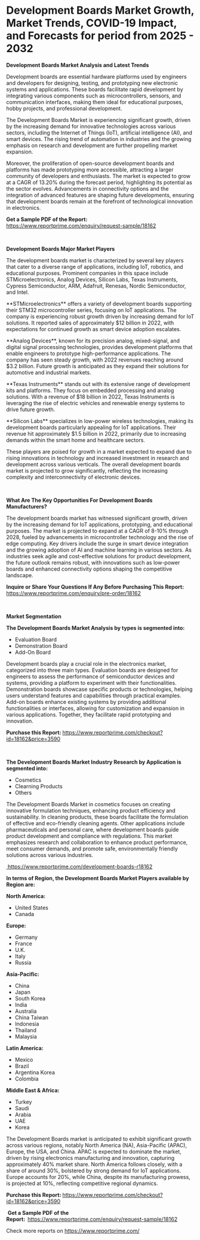 <p><h1>Development Boards Market Growth, Market Trends, COVID-19 Impact, and Forecasts for period from 2025 - 2032</h1></p><p><strong>Development Boards Market Analysis and Latest Trends</strong></p>
<p><p>Development boards are essential hardware platforms used by engineers and developers for designing, testing, and prototyping new electronic systems and applications. These boards facilitate rapid development by integrating various components such as microcontrollers, sensors, and communication interfaces, making them ideal for educational purposes, hobby projects, and professional development.</p><p>The Development Boards Market is experiencing significant growth, driven by the increasing demand for innovative technologies across various sectors, including the Internet of Things (IoT), artificial intelligence (AI), and smart devices. The rising trend of automation in industries and the growing emphasis on research and development are further propelling market expansion. </p><p>Moreover, the proliferation of open-source development boards and platforms has made prototyping more accessible, attracting a larger community of developers and enthusiasts. The market is expected to grow at a CAGR of 13.20% during the forecast period, highlighting its potential as the sector evolves. Advancements in connectivity options and the integration of advanced features are shaping future developments, ensuring that development boards remain at the forefront of technological innovation in electronics.</p></p>
<p><strong>Get a Sample PDF of the Report:&nbsp;</strong> <a href="https://www.reportprime.com/enquiry/request-sample/18162?utm_campaign=3117&utm_medium=2&utm_source=Github&utm_content=ia&utm_term=18032025&utm_id=development-boards">https://www.reportprime.com/enquiry/request-sample/18162</a></p>
<p>&nbsp;</p>
<p><strong>Development Boards Major Market Players</strong></p>
<p><p>The development boards market is characterized by several key players that cater to a diverse range of applications, including IoT, robotics, and educational purposes. Prominent companies in this space include STMicroelectronics, Analog Devices, Silicon Labs, Texas Instruments, Cypress Semiconductor, ARM, Adafruit, Renesas, Nordic Semiconductor, and Intel.</p><p>**STMicroelectronics** offers a variety of development boards supporting their STM32 microcontroller series, focusing on IoT applications. The company is experiencing robust growth driven by increasing demand for IoT solutions. It reported sales of approximately $12 billion in 2022, with expectations for continued growth as smart device adoption escalates.</p><p>**Analog Devices**, known for its precision analog, mixed-signal, and digital signal processing technologies, provides development platforms that enable engineers to prototype high-performance applications. The company has seen steady growth, with 2022 revenues reaching around $3.2 billion. Future growth is anticipated as they expand their solutions for automotive and industrial markets.</p><p>**Texas Instruments** stands out with its extensive range of development kits and platforms. They focus on embedded processing and analog solutions. With a revenue of $18 billion in 2022, Texas Instruments is leveraging the rise of electric vehicles and renewable energy systems to drive future growth.</p><p>**Silicon Labs** specializes in low-power wireless technologies, making its development boards particularly appealing for IoT applications. Their revenue hit approximately $1.5 billion in 2022, primarily due to increasing demands within the smart home and healthcare sectors.</p><p>These players are poised for growth in a market expected to expand due to rising innovations in technology and increased investment in research and development across various verticals. The overall development boards market is projected to grow significantly, reflecting the increasing complexity and interconnectivity of electronic devices.</p></p>
<p>&nbsp;</p>
<p><strong>What Are The Key Opportunities For Development Boards Manufacturers?</strong></p>
<p><p>The development boards market has witnessed significant growth, driven by the increasing demand for IoT applications, prototyping, and educational purposes. The market is projected to expand at a CAGR of 8-10% through 2028, fueled by advancements in microcontroller technology and the rise of edge computing. Key drivers include the surge in smart device integration and the growing adoption of AI and machine learning in various sectors. As industries seek agile and cost-effective solutions for product development, the future outlook remains robust, with innovations such as low-power boards and enhanced connectivity options shaping the competitive landscape.</p></p>
<p><strong>Inquire or Share Your Questions If Any Before Purchasing This Report:</strong> <a href="https://www.reportprime.com/enquiry/pre-order/18162?utm_campaign=3117&utm_medium=2&utm_source=Github&utm_content=ia&utm_term=18032025&utm_id=development-boards">https://www.reportprime.com/enquiry/pre-order/18162</a></p>
<p>&nbsp;</p>
<p><strong>Market Segmentation</strong></p>
<p><strong>The Development Boards Market Analysis by types is segmented into:</strong></p>
<p><ul><li>Evaluation Board</li><li>Demonstration Board</li><li>Add-On Board</li></ul></p>
<p><p>Development boards play a crucial role in the electronics market, categorized into three main types. Evaluation boards are designed for engineers to assess the performance of semiconductor devices and systems, providing a platform to experiment with their functionalities. Demonstration boards showcase specific products or technologies, helping users understand features and capabilities through practical examples. Add-on boards enhance existing systems by providing additional functionalities or interfaces, allowing for customization and expansion in various applications. Together, they facilitate rapid prototyping and innovation.</p></p>
<p><strong>Purchase this Report:&nbsp;</strong><a href="https://www.reportprime.com/checkout?id=18162&price=3590&utm_campaign=3117&utm_medium=2&utm_source=Github&utm_content=ia&utm_term=18032025&utm_id=development-boards">https://www.reportprime.com/checkout?id=18162&price=3590</a></p>
<p>&nbsp;</p>
<p><strong>The Development Boards Market Industry Research by Application is segmented into:</strong></p>
<p><ul><li>Cosmetics</li><li>Clearning Products</li><li>Others</li></ul></p>
<p><p>The Development Boards Market in cosmetics focuses on creating innovative formulation techniques, enhancing product efficiency and sustainability. In cleaning products, these boards facilitate the formulation of effective and eco-friendly cleaning agents. Other applications include pharmaceuticals and personal care, where development boards guide product development and compliance with regulations. This market emphasizes research and collaboration to enhance product performance, meet consumer demands, and promote safe, environmentally friendly solutions across various industries.</p></p>
<p><a href="https://www.reportprime.com/development-boards-r18162?utm_campaign=3117&utm_medium=2&utm_source=Github&utm_content=ia&utm_term=18032025&utm_id=development-boards">&nbsp;https://www.reportprime.com/development-boards-r18162</a></p>
<p><strong>In terms of Region, the Development Boards Market Players available by Region are:</strong></p>
<p>
    <p> <strong> North America: </strong>
        <ul>
            <li>United States</li>
            <li>Canada</li>
        </ul>
        </p> 
    <p> <strong> Europe: </strong>
        <ul>
            <li>Germany</li>
            <li>France</li>
            <li>U.K.</li>
            <li>Italy</li>
            <li>Russia</li>
        </ul>
        </p> 
    <p> <strong> Asia-Pacific: </strong>
        <ul>
            <li>China</li>
            <li>Japan</li>
            <li>South Korea</li>
            <li>India</li>
            <li>Australia</li>
            <li>China Taiwan</li>
            <li>Indonesia</li>
            <li>Thailand</li>
            <li>Malaysia</li>
        </ul>
        </p> 
    <p> <strong> Latin America: </strong>
        <ul>
            <li>Mexico</li>
            <li>Brazil</li>
            <li>Argentina Korea</li>
            <li>Colombia</li>
        </ul>
        </p> 
    <p> <strong> Middle East & Africa: </strong>
        <ul>
            <li>Turkey</li>
            <li>Saudi</li>
            <li>Arabia</li>
            <li>UAE</li>
            <li>Korea</li>
        </ul>
    </p>
    </p>
<p><p>The Development Boards market is anticipated to exhibit significant growth across various regions, notably North America (NA), Asia-Pacific (APAC), Europe, the USA, and China. APAC is expected to dominate the market, driven by rising electronics manufacturing and innovation, capturing approximately 40% market share. North America follows closely, with a share of around 30%, bolstered by strong demand for IoT applications. Europe accounts for 20%, while China, despite its manufacturing prowess, is projected at 10%, reflecting competitive regional dynamics.</p></p>
<p><strong>Purchase this Report: </strong><a href="https://www.reportprime.com/checkout?id=18162&price=3590&utm_campaign=3117&utm_medium=2&utm_source=Github&utm_content=ia&utm_term=18032025&utm_id=development-boards">https://www.reportprime.com/checkout?id=18162&price=3590</a></p>
<p>&nbsp;<strong>Get a Sample PDF of the Report:&nbsp;&nbsp;</strong><a href="https://www.reportprime.com/enquiry/request-sample/18162?utm_campaign=3117&utm_medium=2&utm_source=Github&utm_content=ia&utm_term=18032025&utm_id=development-boards">https://www.reportprime.com/enquiry/request-sample/18162</a></p>
<p><strong></strong></p>
<p>Check more reports on <a href="https://www.reportprime.com/?utm_campaign=3117&utm_medium=2&utm_source=Github&utm_content=ia&utm_term=18032025&utm_id=development-boards">https://www.reportprime.com/</a></p>